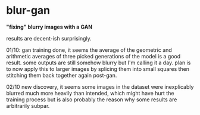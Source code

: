 # blur-gan
**"fixing" blurry images with a GAN**

results are decent-ish surprisingly.

01/10: gan training done, it seems the average of the geometric and arithmetic averages of three picked generations of the model is a good result. some outputs are still somehow blurry but I'm calling it a day. plan is to now apply this to larger images by splicing them into small squares then stitching them back together again post-gan.

02/10 new discovery, it seems some images in the dataset were inexplicably blurred much more heavily than intended, which might have hurt the training process but is also probably the reason why some results are arbitrarily subpar.
